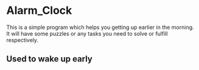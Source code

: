 # Alarm_Clock

This is a simple program which helps you getting up earlier in the morning. It will have some puzzles or any tasks you need to solve or fulfill respectively.

## Used to wake up early

